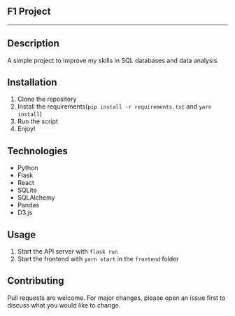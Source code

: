 ## F1 Project

-------------

## Description
A simple project to improve my skills in SQL databases and data analysis.

## Installation
1. Clone the repository
2. Install the requirements(`pip install -r requirements.txt` and `yarn install`)
3. Run the script
4. Enjoy!


## Technologies
- Python
- Flask
- React
- SQLite
- SQLAlchemy
- Pandas
- D3.js

## Usage
1. Start the API server with `flask run`
2. Start the frontend with `yarn start` in the `frontend` folder

## Contributing
Pull requests are welcome. For major changes, please open an issue first to discuss what you would like to change.

